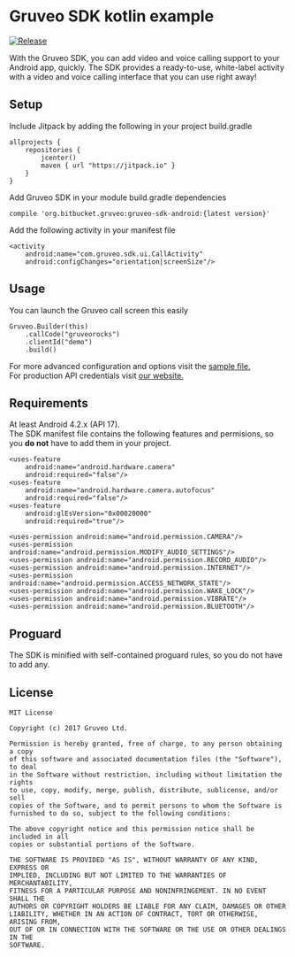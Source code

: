 Gruveo SDK kotlin example
=====

[![Release](https://jitpack.io/v/org.bitbucket.gruveo/gruveo-sdk-android.svg)](https://jitpack.io/#org.bitbucket.gruveo/gruveo-sdk-android)

With the Gruveo SDK, you can add video and voice calling support to your Android app, quickly. The SDK provides a ready-to-use, white-label activity with a video and voice calling interface that you can use right away!

Setup
-----
Include Jitpack by adding the following in your project build.gradle
```
allprojects {
    repositories {
        jcenter()
        maven { url "https://jitpack.io" }
    }
}
```

Add Gruveo SDK in your module build.gradle dependencies
```
compile 'org.bitbucket.gruveo:gruveo-sdk-android:{latest version}'
```

Add the following activity in your manifest file
```
<activity
    android:name="com.gruveo.sdk.ui.CallActivity"
    android:configChanges="orientation|screenSize"/>
```

Usage
-----
You can launch the Gruveo call screen this easily
```
Gruveo.Builder(this)
    .callCode("gruveorocks")
    .clientId("demo")
    .build()
```

For more advanced configuration and options visit the <a href="https://github.com/Gruveo/sdk-examples-android-kotlin/blob/master/app/src/main/kotlin/com/gruveo/sdk/kotlin/MainActivity.kt">sample file.</a></br>
For production API credentials visit <a href="https://about.gruveo.com/developers/api-credentials">our website.</a>

Requirements
------------
At least Android 4.2.x (API 17).</br>
The SDK manifest file contains the following features and permisions, so you <b>do not</b> have to add them in your project.
```
<uses-feature
    android:name="android.hardware.camera"
    android:required="false"/>
<uses-feature
    android:name="android.hardware.camera.autofocus"
    android:required="false"/>
<uses-feature
    android:glEsVersion="0x00020000"
    android:required="true"/>

<uses-permission android:name="android.permission.CAMERA"/>
<uses-permission android:name="android.permission.MODIFY_AUDIO_SETTINGS"/>
<uses-permission android:name="android.permission.RECORD_AUDIO"/>
<uses-permission android:name="android.permission.INTERNET"/>
<uses-permission android:name="android.permission.ACCESS_NETWORK_STATE"/>
<uses-permission android:name="android.permission.WAKE_LOCK"/>
<uses-permission android:name="android.permission.VIBRATE"/>
<uses-permission android:name="android.permission.BLUETOOTH"/>
```

Proguard
--------
The SDK is minified with self-contained proguard rules, so you do not have to add any.

License
-------
```
MIT License

Copyright (c) 2017 Gruveo Ltd.

Permission is hereby granted, free of charge, to any person obtaining a copy
of this software and associated documentation files (the "Software"), to deal
in the Software without restriction, including without limitation the rights
to use, copy, modify, merge, publish, distribute, sublicense, and/or sell
copies of the Software, and to permit persons to whom the Software is
furnished to do so, subject to the following conditions:

The above copyright notice and this permission notice shall be included in all
copies or substantial portions of the Software.

THE SOFTWARE IS PROVIDED "AS IS", WITHOUT WARRANTY OF ANY KIND, EXPRESS OR
IMPLIED, INCLUDING BUT NOT LIMITED TO THE WARRANTIES OF MERCHANTABILITY,
FITNESS FOR A PARTICULAR PURPOSE AND NONINFRINGEMENT. IN NO EVENT SHALL THE
AUTHORS OR COPYRIGHT HOLDERS BE LIABLE FOR ANY CLAIM, DAMAGES OR OTHER
LIABILITY, WHETHER IN AN ACTION OF CONTRACT, TORT OR OTHERWISE, ARISING FROM,
OUT OF OR IN CONNECTION WITH THE SOFTWARE OR THE USE OR OTHER DEALINGS IN THE
SOFTWARE.
```

